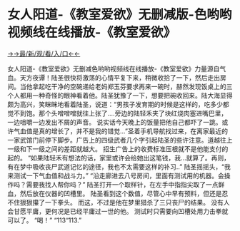 # 女人阳道-《教室爱欲》无删减版-色哟哟视频线在线播放-《教室爱欲》


<a href="https://hyp.senfoop.com?https://github.com">→→最/新/观/看/入/口←←</a>


女人阳道-《教室爱欲》无删减色哟哟视频线在线播放-《教室爱欲》力量源自气血。天方夜谭！陆圣很快将激荡的心情平复下来，稍微收拾了一下，然后走出房间。当他拿起吃干净的空碗递给老妈郑玉芬要求再来一碗时，赫然发现饭桌上的三个人都用一种奇怪的眼神看着他。陆圣犹豫了一下，想要把碗收回来。陆大海显得颇为高兴，笑眯眯地看着陆圣，说道：“男孩子发育期的时候是这样的，吃多少都觉不到饱。那个头噌噌噌就往上张了....旁边的陆轻禾夹了块红烧肉塞进嘴巴里，一边咀嚼一边发出不屑的声音。
说实话今天晚上的饭量把他自己都吓了一跳。或许气血值是真的增长了，并不是我的错觉...”圣着手机导航找过来，在离家最近的一家武馆门前停下脚步。广告上的四级武者几个字引起陆圣的些许注意。道越往上一级和下一级之间的差距就越大。
招生广告上的收费标准压根就不是他能支付的起的。
“如果陆轻禾有想法的话，家里或许会给她出这笔钱，我...就算了。再则，有在梦中吸收丧尸武道记忆的途径，我也不太需要这样的补习..”
陆圣摇摇头，“我来测试一下气血值和战斗力。”
“沿走廊进去八号房间，里面有测试用的机器。会操作吗？需要我找人帮你吗？”
陆圣打开一个取样针，在左手中指指尖取了一点鲜血，然后放在仪器的凹槽里。
陆圣看到这个数值，尽管心中早有预料，但还是忍不住狠狠攥了一下拳头。
而这，不过是他在梦里猎杀了三只丧尸的结果。
没有人会甘愿平庸，更何况是已经平庸过一世的他。
测试时只需要向凹槽处用力击拳就可以了。
“喝！”
“113“113.”
